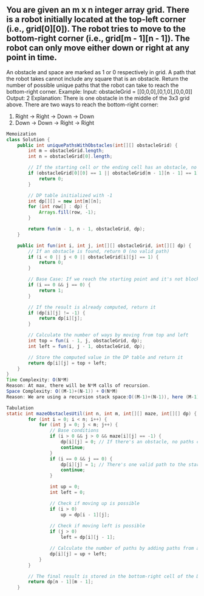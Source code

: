 ## You are given an m x n integer array grid. There is a robot initially located at the top-left corner (i.e., grid[0][0]). The robot tries to move to the bottom-right corner (i.e., grid[m - 1][n - 1]). The robot can only move either down or right at any point in time.
An obstacle and space are marked as 1 or 0 respectively in grid. A path that the robot takes cannot include any square that is an obstacle.
Return the number of possible unique paths that the robot can take to reach the bottom-right corner.
Example:
Input: obstacleGrid = [[0,0,0],[0,1,0],[0,0,0]]
Output: 2
Explanation: There is one obstacle in the middle of the 3x3 grid above.
There are two ways to reach the bottom-right corner:
1. Right -> Right -> Down -> Down
2. Down -> Down -> Right -> Right

```java
Memoization
class Solution {
    public int uniquePathsWithObstacles(int[][] obstacleGrid) {
        int m = obstacleGrid.length;
        int n = obstacleGrid[0].length;

        // If the starting cell or the ending cell has an obstacle, no path is possible
        if (obstacleGrid[0][0] == 1 || obstacleGrid[m - 1][n - 1] == 1) {
            return 0;
        }

        // DP table initialized with -1
        int dp[][] = new int[m][n];
        for (int row[] : dp) {
            Arrays.fill(row, -1);
        }

        return fun(m - 1, n - 1, obstacleGrid, dp);
    }

    public int fun(int i, int j, int[][] obstacleGrid, int[][] dp) {
        // If an obstacle is found, return 0 (no valid path)
        if (i < 0 || j < 0 || obstacleGrid[i][j] == 1) {
            return 0;
        }

        // Base Case: If we reach the starting point and it's not blocked
        if (i == 0 && j == 0) {
            return 1;
        }

        // If the result is already computed, return it
        if (dp[i][j] != -1) {
            return dp[i][j];
        }

        // Calculate the number of ways by moving from top and left
        int top = fun(i - 1, j, obstacleGrid, dp);
        int left = fun(i, j - 1, obstacleGrid, dp);

        // Store the computed value in the DP table and return it
        return dp[i][j] = top + left;
    }
}
Time Complexity: O(N*M)
Reason: At max, there will be N*M calls of recursion.
Space Complexity: O((M-1)+(N-1)) + O(N*M)
Reason: We are using a recursion stack space:O((M-1)+(N-1)), here (M-1)+(N-1) is the path length and an external DP Array of size ‘N*M’.
```

```java
Tabulation
static int mazeObstaclesUtil(int n, int m, int[][] maze, int[][] dp) {
        for (int i = 0; i < n; i++) {
            for (int j = 0; j < m; j++) {
                // Base conditions
                if (i > 0 && j > 0 && maze[i][j] == -1) {
                    dp[i][j] = 0; // If there's an obstacle, no paths can go through here.
                    continue;
                }
                if (i == 0 && j == 0) {
                    dp[i][j] = 1; // There's one valid path to the start cell.
                    continue;
                }

                int up = 0;
                int left = 0;

                // Check if moving up is possible
                if (i > 0)
                    up = dp[i - 1][j];
                
                // Check if moving left is possible
                if (j > 0)
                    left = dp[i][j - 1];

                // Calculate the number of paths by adding paths from above and from the left
                dp[i][j] = up + left;
            }
        }

        // The final result is stored in the bottom-right cell of the DP matrix
        return dp[n - 1][m - 1];
    }
```
